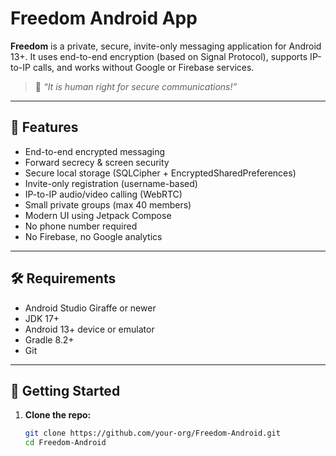 # Freedom Android App

**Freedom** is a private, secure, invite-only messaging application for Android 13+. It uses end-to-end encryption (based on Signal Protocol), supports IP-to-IP calls, and works without Google or Firebase services.

> 🦄 *“It is human right for secure communications!”*

---

## 🔐 Features

- End-to-end encrypted messaging
- Forward secrecy & screen security
- Secure local storage (SQLCipher + EncryptedSharedPreferences)
- Invite-only registration (username-based)
- IP-to-IP audio/video calling (WebRTC)
- Small private groups (max 40 members)
- Modern UI using Jetpack Compose
- No phone number required
- No Firebase, no Google analytics

---

## 🛠 Requirements

- Android Studio Giraffe or newer
- JDK 17+
- Android 13+ device or emulator
- Gradle 8.2+
- Git

---

## 🚀 Getting Started

1. **Clone the repo:**
   ```bash
   git clone https://github.com/your-org/Freedom-Android.git
   cd Freedom-Android
